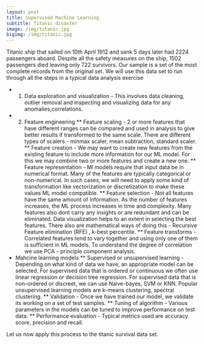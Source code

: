 ```yaml
---
layout: post
title: Supervised Machine Learning
subtitle: Titanic disaster 
image: /img/titanic.jpg
bigimg: /img/titanic.jpg
---
```


<p> Titanic ship that sailed on 10th April 1912 and sank 5 days later had 2224 passengers aboard. Despite all the safety measures on 
the ship, 1502 passengers died leaving only 722 survivors. Our sample is a set of the most complete records from the original set.
We will use this data set to run through all the steps in a typical data analysis exercise </p>

* 1. Data exploration and visualization - This involves data cleaning, outlier removal and inspecting and
visualizing data for any anomalies,correlations.
* 2. Feature engineering 
  ** Feature scaling - 2 or more features that have different ranges can be compared and used in 
analysis to give better results if transformed to the same scale. There are different types of scalers - minmax scaler, mean subtraction, standard scaler.
  ** Feature creation - We may want to create new features from the existing feature to include more information for our ML model. For this we may combine 
two or more features and create a new one.
  ** Feature representation - Ml models require that input data be in numerical format. Many of the features are typically categorical or non-numerical. In such cases, we will need to apply some kind of transformation like vectorization or discretization to make these values ML model
compatible.
  ** Feature selection - Not all features have the same amount of information. As the number of features increases, the ML process increases in time and complexity.
Many features also dont carry any insights or are redundant and can be eliminated. Data visualization helps to an extent in selecting the best features. There
also are mathematical ways of doing this - Recursive Feature elimination (RFE) , k-best percentile.
  ** Feature transforms - Correlated features tend to vary together and using only one of them is sufficient in ML models. To understand the degree
of correlation we use PCA - principle component analysis. 
* Mahcine learning models
  ** Supervised or unsupervised learning - Depending on what kind of data we have, an appropriate model can be selected. For supervised data that is
ordered or continuous we often use linear regression or decision tree regression. For supervised data that is non-ordered or discreet, we can 
use Naive-bayes, SVM or KNN. Popular unsupervised learning models are k-means clustering, spectral clustering.
  ** Validation - Once we have trained our model, we validate its working on a set of test samples.
  ** Tuning of algorithm - Various parameters in the models can be tuned to improve performance on test data.
  ** Performance evaluation - Typical metrics used are accuracy score, precision and recall. 

<p> Let us now apply this process to the titanic survival data set. </p>


